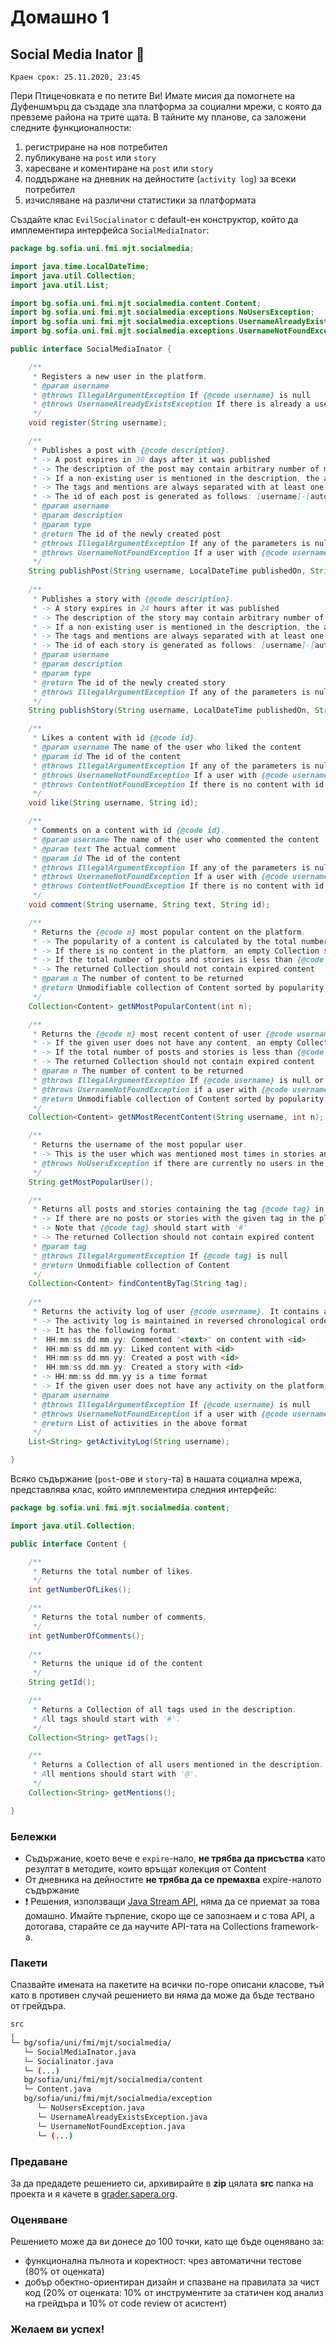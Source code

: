 # Домашно 1

## Social Media Inator 📱

`Краен срок: 25.11.2020, 23:45`

Пери Птицечовката е по петите Ви! Имате мисия да помогнете на Дуфеншмърц да създаде зла платформа за социални мрежи, с която да превземе района на трите щата. В тайните му планове, са заложени следните функционалности:
1. регистриране на нов потребител
2. публикуване на `post` или `story`
3. харесване и коментиране на `post` или `story`
4. поддържане на дневник на дейностите (`activity log`) за всеки потребител
5. изчисляване на различни статистики за платформата

Създайте клас `EvilSocialinator` с default-ен конструктор, който да имплементира интерфейса `SocialMediaInator`:

```java
package bg.sofia.uni.fmi.mjt.socialmedia;

import java.time.LocalDateTime;
import java.util.Collection;
import java.util.List;

import bg.sofia.uni.fmi.mjt.socialmedia.content.Content;
import bg.sofia.uni.fmi.mjt.socialmedia.exceptions.NoUsersException;
import bg.sofia.uni.fmi.mjt.socialmedia.exceptions.UsernameAlreadyExistsException;
import bg.sofia.uni.fmi.mjt.socialmedia.exceptions.UsernameNotFoundException;

public interface SocialMediaInator {

    /**
     * Registers a new user in the platform.
     * @param username
     * @throws IllegalArgumentException If {@code username} is null
     * @throws UsernameAlreadyExistsException If there is already a user with {@code username} registered in the platform
     */
    void register(String username);

    /**
     * Publishes a post with {@code description}.
     * -> A post expires in 30 days after it was published
     * -> The description of the post may contain arbitrary number of mentions (i.e @someuser) and hash-tags (i.e #programming)
     * -> If a non-existing user is mentioned in the description, the actual mention does not have any effect
     * -> The tags and mentions are always separated with at least one space from the other words in the description
     * -> The id of each post is generated as follows: [username]-[auto-incremented integer starting from 0]
     * @param username
     * @param description
     * @param type
     * @return The id of the newly created post
     * @throws IllegalArgumentException If any of the parameters is null
     * @throws UsernameNotFoundException If a user with {@code username} does not exist in the platform
     */
    String publishPost(String username, LocalDateTime publishedOn, String description);
    
    /**
     * Publishes a story with {@code description}.
     * -> A story expires in 24 hours after it was published
     * -> The description of the story may contain arbitrary number of mentions (i.e @someuser) and tags (i.e #programming)
     * -> If a non-existing user is mentioned in the description, the actual mention does not have any effect
     * -> The tags and mentions are always separated with at least one space from the other words in the description
     * -> The id of each story is generated as follows: [username]-[auto-incremented integer starting from 0]
     * @param username
     * @param description
     * @param type
     * @return The id of the newly created story
     * @throws IllegalArgumentException If any of the parameters is null
     */
    String publishStory(String username, LocalDateTime publishedOn, String description);

    /**
     * Likes a content with id {@code id}.
     * @param username The name of the user who liked the content
     * @param id The id of the content
     * @throws IllegalArgumentException If any of the parameters is null
     * @throws UsernameNotFoundException If a user with {@code username} does not exist in the platform
     * @throws ContentNotFoundException If there is no content with id {@code id} in the platform
     */
    void like(String username, String id);

    /**
     * Comments on a content with id {@code id}.
     * @param username The name of the user who commented the content
     * @param text The actual comment
     * @param id The id of the content
     * @throws IllegalArgumentException If any of the parameters is null
     * @throws UsernameNotFoundException If a user with {@code username} does not exist in the platform
     * @throws ContentNotFoundException If there is no content with id {@code id} in the platform
     */
    void comment(String username, String text, String id);

    /**
     * Returns the {@code n} most popular content on the platform.
     * -> The popularity of a content is calculated by the total number of likes and comments
     * -> If there is no content in the platform, an empty Collection should be returned
     * -> If the total number of posts and stories is less than {@code n} return as many as available
     * -> The returned Collection should not contain expired content
     * @param n The number of content to be returned
     * @return Unmodifiable collection of Content sorted by popularity in descending order
     */
    Collection<Content> getNMostPopularContent(int n);

    /**
     * Returns the {@code n} most recent content of user {@code username}.
     * -> If the given user does not have any content, an empty Collection should be returned.
     * -> If the total number of posts and stories is less than {@code n} return as many as available
     * -> The returned Collection should not contain expired content
     * @param n The number of content to be returned
     * @throws IllegalArgumentException If {@code username} is null or {@code n} is a negative number
     * @throws UsernameNotFoundException if a user with {@code username} does not exist in the platform
     * @return Unmodifiable collection of Content sorted by popularity
     */
    Collection<Content> getNMostRecentContent(String username, int n);

    /**
     * Returns the username of the most popular user.
     * -> This is the user which was mentioned most times in stories and posts
     * @throws NoUsersException if there are currently no users in the platform
     */
    String getMostPopularUser();

    /**
     * Returns all posts and stories containing the tag {@code tag} in their description.
     * -> If there are no posts or stories with the given tag in the platform, an empty Collection should be returned
     * -> Note that {@code tag} should start with '#'
     * -> The returned Collection should not contain expired content
     * @param tag
     * @throws IllegalArgumentException If {@code tag} is null
     * @return Unmodifiable collection of Content
     */
    Collection<Content> findContentByTag(String tag);
    
    /**
     * Returns the activity log of user {@code username}. It contains a history of all activities of a given user.
     * -> The activity log is maintained in reversed chronological order (i.e newest events first).
     * -> It has the following format:
     * 	HH:mm:ss dd.mm.yy: Commented "<text>" on content with <id>
     * 	HH:mm:ss dd.mm.yy: Liked content with <id>
     * 	HH:mm:ss dd.mm.yy: Created a post with <id>
     * 	HH:mm:ss dd.mm.yy: Created a story with <id>
     * -> HH:mm:ss dd.mm.yy is a time format
     * -> If the given user does not have any activity on the platform, an empty List should be returned
     * @param username
     * @throws IllegalArgumentException If {@code username} is null
     * @throws UsernameNotFoundException if a user with {@code username} does not exist in the platform
     * @return List of activities in the above format
     */
    List<String> getActivityLog(String username);

}
```

Всяко съдържание (`post`-ове и `story`-та) в нашата социална мрежа, представлява клас, който имплементира следния интерфейс:

```java
package bg.sofia.uni.fmi.mjt.socialmedia.content;

import java.util.Collection;

public interface Content {

    /**
     * Returns the total number of likes.
     */
    int getNumberOfLikes();

    /**
     * Returns the total number of comments.
     */
    int getNumberOfComments();
    
    /**
     * Returns the unique id of the content
     */
    String getId();

    /**
     * Returns a Collection of all tags used in the description.
     * Аll tags should start with '#'.
     */
    Collection<String> getTags();

    /**
     * Returns a Collection of all users mentioned in the description.
     * Аll mentions should start with '@'.
     */
    Collection<String> getMentions();

}

```

### Бележки

- Съдържание, което вече е `expire`-нало, **не трябва да присъства** като резултат в методите, които връщат колекция от Content
- От дневника на дейностите **не трябва да се премахва** expire-налoто съдържание
- :exclamation: Решения, използващи [Java Stream API](https://docs.oracle.com/en/java/javase/13/docs/api/java.base/java/util/stream/package-summary.html), няма да се приемат за това домашно. Имайте търпение, скоро ще се запознаем и с това API, а дотогава, старайте се да научите API-тата на Collections framework-а.


### Пакети

Спазвайте имената на пакетите на всички по-горе описани класове, тъй като в противен случай решението ви няма да може да бъде тествано от грейдъра.

```bash
src
╷
└─ bg/sofia/uni/fmi/mjt/socialmedia/
   └─ SocialMediaInator.java
   └─ Socialinator.java
   └─ (...)
   bg/sofia/uni/fmi/mjt/socialmedia/content
   └─ Content.java
   bg/sofia/uni/fmi/mjt/socialmedia/exception
      └─ NoUsersException.java
      └─ UsernameAlreadyExistsException.java
      └─ UsernameNotFoundException.java
      └─ (...)
```

### **Предаване**

За да предадете решението си, архивирайте в **zip** цялата **src** папка на проекта и я качете в [grader.sapera.org](http://grader.sapera.org/WebObjects/Web-CAT.woa).

### **Оценяване**

Решението може да ви донесе до 100 точки, като ще бъде оценявано за:

* функционална пълнота и коректност: чрез автоматични тестове (80% от оценката)
* добър обектно-ориентиран дизайн и спазване на правилата за чист код (20% от оценката: 10% от инструментите за статичен код анализ на грейдъра и 10% от code review от асистент)

### **Желаем ви успех!**
